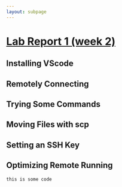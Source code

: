 ```yaml
---
layout: subpage
---
```


# [Lab Report 1 (week 2)](index.md)


## Installing VScode
## Remotely Connecting
## Trying Some Commands
## Moving Files with scp
## Setting an SSH Key
## Optimizing Remote Running

`this is some code`

